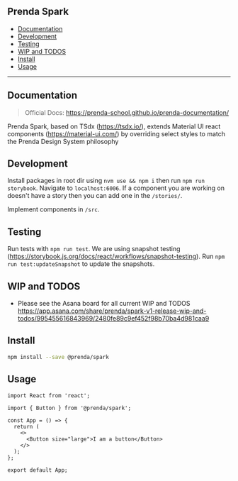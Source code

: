 ## Prenda Spark

- [Documentation](#documentation)
- [Development](#development)
- [Testing](#testing)
- [WIP and TODOS](#wip-and-todos)
- [Install](#install)
- [Usage](#usage)

---

## Documentation

> Official Docs: https://prenda-school.github.io/prenda-documentation/

Prenda Spark, based on TSdx (https://tsdx.io/), extends Material UI react components (https://material-ui.com/) by overriding select styles to match the Prenda Design System philosophy

## Development

Install packages in root dir using `nvm use && npm i` then run `npm run storybook`. Navigate to `localhost:6006`. If a component you are working on doesn't have a story then you can add one in the `/stories/`.

Implement components in `/src`.

## Testing

Run tests with `npm run test`. We are using snapshot testing (https://storybook.js.org/docs/react/workflows/snapshot-testing). Run `npm run test:updateSnapshot` to update the snapshots.

## WIP and TODOS

- Please see the Asana board for all current WIP and TODOS https://app.asana.com/share/prenda/spark-v1-release-wip-and-todos/995455616843969/2480fe89c9ef452f98b70ba4d981caa9

## Install

```bash
npm install --save @prenda/spark
```

## Usage

```tsx
import React from 'react';

import { Button } from '@prenda/spark';

const App = () => {
  return (
    <>
      <Button size="large">I am a button</Button>
    </>
  );
};

export default App;
```
